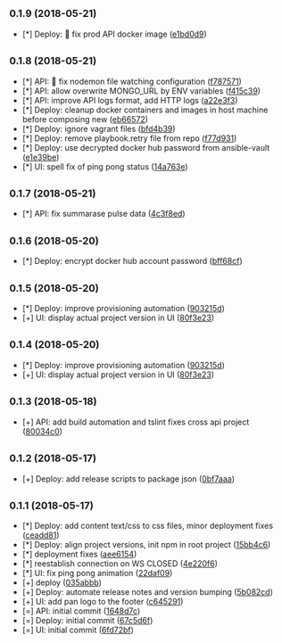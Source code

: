 <a name="0.1.9"></a>
## <small>0.1.9 (2018-05-21)</small>

* [*] Deploy: :bug: fix prod API docker image ([e1bd0d9](http://crgitep:7999/hac/pingpongpulse/commits/e1bd0d9))



<a name="0.1.8"></a>
## <small>0.1.8 (2018-05-21)</small>

* [*] API: :bug: fix nodemon file watching configuration ([f787571](http://crgitep:7999/hac/pingpongpulse/commits/f787571))
* [*] API: allow overwrite MONGO_URL by ENV variables ([f415c39](http://crgitep:7999/hac/pingpongpulse/commits/f415c39))
* [*] API: improve API logs format, add HTTP logs ([a22e3f3](http://crgitep:7999/hac/pingpongpulse/commits/a22e3f3))
* [*] Deploy: cleanup docker containers and images in host machine before composing new ([eb66572](http://crgitep:7999/hac/pingpongpulse/commits/eb66572))
* [*] Deploy: ignore vagrant files ([bfd4b39](http://crgitep:7999/hac/pingpongpulse/commits/bfd4b39))
* [*] Deploy: remove playbook.retry file from repo ([f77d931](http://crgitep:7999/hac/pingpongpulse/commits/f77d931))
* [*] Deploy: use decrypted docker hub password from ansible-vault ([e1e39be](http://crgitep:7999/hac/pingpongpulse/commits/e1e39be))
* [*] UI: spell fix of ping pong status ([14a763e](http://crgitep:7999/hac/pingpongpulse/commits/14a763e))



<a name="0.1.7"></a>
## <small>0.1.7 (2018-05-21)</small>

* [*] API: fix summarase pulse data ([4c3f8ed](http://crgitep:7999/hac/pingpongpulse/commits/4c3f8ed))



<a name="0.1.6"></a>
## <small>0.1.6 (2018-05-20)</small>

* [*] Deploy: encrypt docker hub account password ([bff68cf](http://crgitep:7999/hac/pingpongpulse/commits/bff68cf))



<a name="0.1.5"></a>
## <small>0.1.5 (2018-05-20)</small>

* [*] Deploy: improve provisioning automation ([903215d](http://crgitep:7999/hac/pingpongpulse/commits/903215d))
* [+] UI: display actual project version in UI ([80f3e23](http://crgitep:7999/hac/pingpongpulse/commits/80f3e23))



<a name="0.1.4"></a>
## <small>0.1.4 (2018-05-20)</small>

* [*] Deploy: improve provisioning automation ([903215d](http://crgitep:7999/hac/pingpongpulse/commits/903215d))
* [+] UI: display actual project version in UI ([80f3e23](http://crgitep:7999/hac/pingpongpulse/commits/80f3e23))



<a name="0.1.3"></a>
## <small>0.1.3 (2018-05-18)</small>

* [+] API: add build automation and tslint fixes cross api project ([80034c0](http://crgitep:7999/hac/pingpongpulse/commits/80034c0))



<a name="0.1.2"></a>
## <small>0.1.2 (2018-05-17)</small>

* [+] Deploy: add release scripts to package json ([0bf7aaa](http://crgitep:7999/hac/pingpongpulse/commits/0bf7aaa))



<a name="0.1.1"></a>
## <small>0.1.1 (2018-05-17)</small>

* [*] Deploy: add content text/css to css files, minor deployment fixes ([ceadd81](http://crgitep:7999/hac/pingpongpulse/commits/ceadd81))
* [*] Deploy: align project versions, init npm in root project ([15bb4c6](http://crgitep:7999/hac/pingpongpulse/commits/15bb4c6))
* [*] deployment fixes ([aee6154](http://crgitep:7999/hac/pingpongpulse/commits/aee6154))
* [*] reestablish connection on WS CLOSED ([4e220f6](http://crgitep:7999/hac/pingpongpulse/commits/4e220f6))
* [*] UI: fix ping pong animation ([22daf09](http://crgitep:7999/hac/pingpongpulse/commits/22daf09))
* [+] deploy ([035abbb](http://crgitep:7999/hac/pingpongpulse/commits/035abbb))
* [+] Deploy: automate release notes and version bumping ([5b082cd](http://crgitep:7999/hac/pingpongpulse/commits/5b082cd))
* [+] UI: add pan logo to the footer ([c645291](http://crgitep:7999/hac/pingpongpulse/commits/c645291))
* [=] API: initial commit ([1648d7c](http://crgitep:7999/hac/pingpongpulse/commits/1648d7c))
* [=] Deploy: initial commit ([67c5d6f](http://crgitep:7999/hac/pingpongpulse/commits/67c5d6f))
* [=] UI: initial commit ([6fd72bf](http://crgitep:7999/hac/pingpongpulse/commits/6fd72bf))



